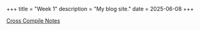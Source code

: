 +++
title = "Week 1"
description = "My blog site."
date = 2025-06-08
+++

[Cross Compile Notes](/@/notes/cross-compile/)